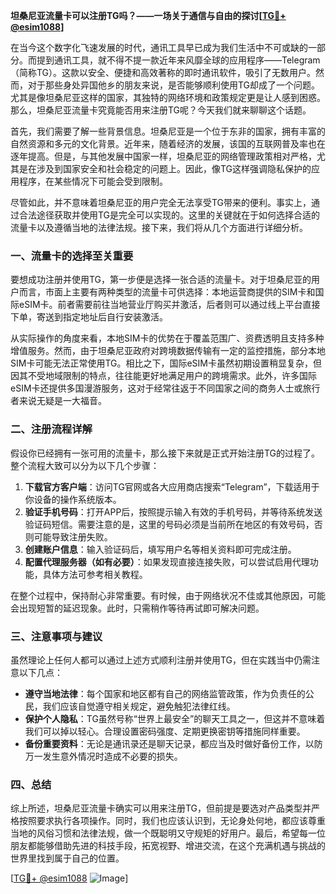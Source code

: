 **坦桑尼亚流量卡可以注册TG吗？——一场关于通信与自由的探讨[[TG💪+ @esim1088](https://t.me/s/esim1088)]**

在当今这个数字化飞速发展的时代，通讯工具早已成为我们生活中不可或缺的一部分。而提到通讯工具，就不得不提一款近年来风靡全球的应用程序——Telegram（简称TG）。这款以安全、便捷和高效著称的即时通讯软件，吸引了无数用户。然而，对于那些身处异国他乡的朋友来说，是否能够顺利使用TG却成了一个问题。尤其是像坦桑尼亚这样的国家，其独特的网络环境和政策规定更是让人感到困惑。那么，坦桑尼亚流量卡究竟能否用来注册TG呢？今天我们就来聊聊这个话题。

首先，我们需要了解一些背景信息。坦桑尼亚是一个位于东非的国家，拥有丰富的自然资源和多元的文化背景。近年来，随着经济的发展，该国的互联网普及率也在逐年提高。但是，与其他发展中国家一样，坦桑尼亚的网络管理政策相对严格，尤其是在涉及到国家安全和社会稳定的问题上。因此，像TG这样强调隐私保护的应用程序，在某些情况下可能会受到限制。

尽管如此，并不意味着坦桑尼亚的用户完全无法享受TG带来的便利。事实上，通过合法途径获取并使用TG是完全可以实现的。这里的关键就在于如何选择合适的流量卡以及遵循当地的法律法规。接下来，我们将从几个方面进行详细分析。

### 一、流量卡的选择至关重要

要想成功注册并使用TG，第一步便是选择一张合适的流量卡。对于坦桑尼亚的用户而言，市面上主要有两种类型的流量卡可供选择：本地运营商提供的SIM卡和国际eSIM卡。前者需要前往当地营业厅购买并激活，后者则可以通过线上平台直接下单，寄送到指定地址后自行安装激活。

从实际操作的角度来看，本地SIM卡的优势在于覆盖范围广、资费透明且支持多种增值服务。然而，由于坦桑尼亚政府对跨境数据传输有一定的监控措施，部分本地SIM卡可能无法正常使用TG。相比之下，国际eSIM卡虽然初期设置稍显复杂，但因其不受地域限制的特点，往往能更好地满足用户的跨境需求。此外，许多国际eSIM卡还提供多国漫游服务，这对于经常往返于不同国家之间的商务人士或旅行者来说无疑是一大福音。

### 二、注册流程详解

假设你已经拥有一张可用的流量卡，那么接下来就是正式开始注册TG的过程了。整个流程大致可以分为以下几个步骤：

1. **下载官方客户端**：访问TG官网或各大应用商店搜索“Telegram”，下载适用于你设备的操作系统版本。
2. **验证手机号码**：打开APP后，按照提示输入有效的手机号码，并等待系统发送验证码短信。需要注意的是，这里的号码必须是当前所在地区的有效号码，否则可能导致注册失败。
3. **创建账户信息**：输入验证码后，填写用户名等相关资料即可完成注册。
4. **配置代理服务器（如有必要）**：如果发现直接连接失败，可以尝试启用代理功能，具体方法可参考相关教程。

在整个过程中，保持耐心非常重要。有时候，由于网络状况不佳或其他原因，可能会出现短暂的延迟现象。此时，只需稍作等待再试即可解决问题。

### 三、注意事项与建议

虽然理论上任何人都可以通过上述方式顺利注册并使用TG，但在实践当中仍需注意以下几点：

- **遵守当地法律**：每个国家和地区都有自己的网络监管政策，作为负责任的公民，我们应该自觉遵守相关规定，避免触犯法律红线。
- **保护个人隐私**：TG虽然号称“世界上最安全”的聊天工具之一，但这并不意味着我们可以掉以轻心。合理设置密码强度、定期更换密钥等措施同样重要。
- **备份重要资料**：无论是通讯录还是聊天记录，都应当及时做好备份工作，以防万一发生意外情况时造成不必要的损失。

### 四、总结

综上所述，坦桑尼亚流量卡确实可以用来注册TG，但前提是要选对产品类型并严格按照要求执行各项操作。同时，我们也应该认识到，无论身处何地，都应该尊重当地的风俗习惯和法律法规，做一个既聪明又守规矩的好用户。最后，希望每一位朋友都能够借助先进的科技手段，拓宽视野、增进交流，在这个充满机遇与挑战的世界里找到属于自己的位置。

[[TG💪+ @esim1088](https://t.me/s/esim1088) ![Image](https://i.postimg.cc/4NQfJmqS/Snipaste-2025-05-13-00-14-12.png)]